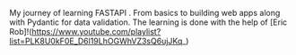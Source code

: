 My journey of learning FASTAPI .
From basics to building web apps along with Pydantic for data validation.
The learning is done with the help of [Eric Rob]!(https://www.youtube.com/playlist?list=PLK8U0kF0E_D6l19LhOGWhVZ3sQ6ujJKq_)
